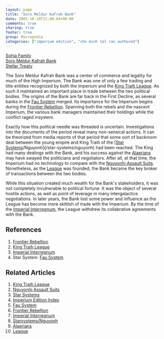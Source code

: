 ```yaml
---
layout: page
title: "Soro Meldur Kafrah Bank"
date: 2005-10-18T21:40:04+00:00
comments: true
sharing: true
footer: true
group: Macropedia
categories: ["imperium edition", "cho minh tel ran authored"]
---
```


<div class='row'>
	<div class='col-md-4'><a href='/macropedia/sohia-family'>Sohia Family</a></div>
	<div class='col-md-4'><a href='/macropedia/soro-meldur-kafrah-bank'>Soro Meldur Kafrah Bank</a></div>
	<div class='col-md-4'><a href='/macropedia/stellar-treaty'>Stellar Treaty</a></div>
</div>


The Soro Meldur Kafrah Bank was a center of commerce and legality for much of the High Imperium. The Bank was one of only a few trading and title entities recognized by both the Imperium and the [King Traih League](/macropedia/king-traih-league). As such it maintained an important place in trade between the two political bodies. The origins of the Bank are far back in the First Decline, as several banks in the [Fau System](/star-systems/fau-system) merged. Its importance for the Imperium begins during the [Frontier Rebellion](/macropedia/frontier-rebellion). Spanning both the rebels and the nascent Imperium, the various bank managers maintained their holdings while the conflict raged insystem.

Exactly how this political needle was threaded is uncertain. Investigations into the documents of the period reveal many non-sensical actions. It can be theorized from media reports of that period that some sort of backroom deal between the young empire and King Traih of the [[Star Systems](/macropedia/star-systems)/Nguyonh](/star-systems/nguyonh) had been reached. The King had many dealings with the Bank, and his success against the [Alaerians](/macropedia/alaerian-cult) may have swayed the politicians and negotiators. After all, at that time, the Imperium had no technology to compare with the [Nguyonhi Assault Suits](/macropedia/nguyonhi-assault-suits). Nonetheless, as the [League](/macropedia/king-traih-league) was founded, the Bank became the key broker of transactions between the two bodies.

While this situation created much wealth for the Bank's stakeholders, it was not completely invulnerable to political fortune. It was the object of several hostile actions, as well as point of leverage in many intergalactice negotiations. In later years, the Bank lost some power and influence as the League has become more skittish of trade with the Imperium. By the time of the [Imperial Interregnum](/macropedia/imperial-interregnum), the League withdrew its collabrative agreements with the Bank. 

## References
1. [Frontier Rebellion](/macropedia/frontier-rebellion)
1. [King Traih League](/macropedia/king-traih-league)
1. [Imperial Interregnum](/macropedia/imperial-interregnum)
1. Star System: [Fau System](/star-systems/fau-system)

## Related Articles

1. [King Traih League](/macropedia/king-traih-league)
2. [Nguyonhi Assault Suits](/macropedia/nguyonhi-assault-suits)
3. [Star Systems](/macropedia/star-systems)
4. [Imperium Edition Index](/macropedia/imperium-edition-index)
5. [Fau System](/star-systems/fau-system)
6. [Frontier Rebellion](/macropedia/frontier-rebellion)
7. [Imperial Interregnum](/macropedia/imperial-interregnum)
8. [Starsystems/Nguyonh](/star-systems/nguyonh)
9. [Alaerians](/macropedia/alaerian-cult)
10. [League](/macropedia/king-traih-league)



 
